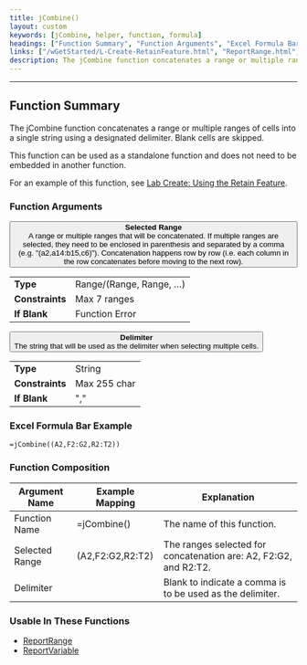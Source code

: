 ```yaml
---
title: jCombine()
layout: custom
keywords: [jCombine, helper, function, formula]
headings: ["Function Summary", "Function Arguments", "Excel Formula Bar Example", "Function Composition", "Usable In These Functions"]
links: ["/wGetStarted/L-Create-RetainFeature.html", "ReportRange.html", "ReportVariable.html"]
description: The jCombine function concatenates a range or multiple ranges of cells into a single string using a designated delimiter.
---
```

* * *

##  Function Summary

The jCombine function concatenates a range or multiple ranges of cells into a single string using a designated delimiter. Blank cells are skipped.

This function can be used as a standalone function and does not need to be embedded in another function.

For an example of this function, see [Lab Create: Using the Retain Feature](/wGetStarted/L-Create-RetainFeature.html).

###  Function Arguments

<button class="collapsible-parameter">**Selected Range**<br>A range or multiple ranges that will be concatenated. If multiple ranges are selected, they need to be enclosed in parenthesis and separated by a comma (e.g. "(a2,a14:b15,c6)"). Concatenation happens row by row (i.e. each column in the row concatenates before moving to the next row).</button>
<div markdown="1" class="panel-parameter">
<table>
  <tbody>
    <tr>
		<td class="pph"><b>Type</b></td>
		<td>Range/(Range, Range, …)</td>
    </tr>
    <tr>
		<td class="pph"><b>Constraints</b></td>
		<td>Max 7 ranges</td>
    </tr>
    <tr>
		<td class="pph"><b>If Blank</b></td>
		<td>Function Error</td>
    </tr>
  </tbody>
</table>
</div>

<button class="collapsible-parameter">**Delimiter**<br>The string that will be used as the delimiter when selecting multiple cells.</button>
<div markdown="1" class="panel-parameter">
<table>
  <tbody>
    <tr>
		<td class="pph"><b>Type</b></td>
		<td>String</td>
    </tr>
    <tr>
		<td class="pph"><b>Constraints</b></td>
		<td>Max 255 char</td>
    </tr>
    <tr>
		<td class="pph"><b>If Blank</b></td>
		<td>","</td>
    </tr>
  </tbody>
</table>
</div>

###  Excel Formula Bar Example

```Excel
=jCombine((A2,F2:G2,R2:T2))
```

###  Function Composition

| Argument Name  |  Example Mapping  |  Explanation   |  
|------|------|------|
|  Function Name  |  =jCombine()  |  The name of this function.  |  
|  Selected Range  |  (A2,F2:G2,R2:T2)  |  The ranges selected for concatenation are: A2, F2:G2, and R2:T2.  |  
|  Delimiter  |    |  Blank to indicate a comma is to be used as the delimiter.  |  

###  Usable In These Functions

* [ReportRange](ReportRange.html) 
* [ReportVariable](ReportVariable.html)

